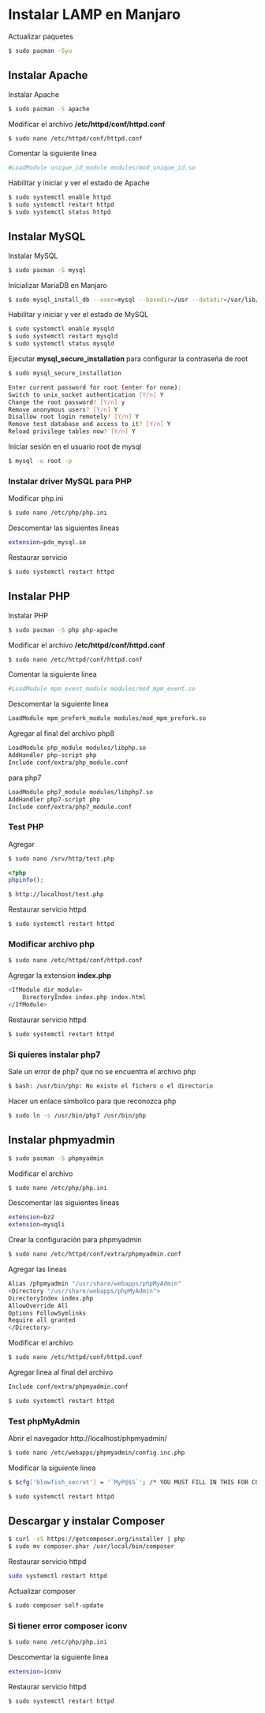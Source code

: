 # Instalar LAMP en Manjaro

Actualizar paquetes
```bash
$ sudo pacman -Syu
```

## Instalar Apache

Instalar Apache
```bash
$ sudo pacman -S apache
```

Modificar el archivo **/etc/httpd/conf/httpd.conf**
```bash
$ sudo nano /etc/httpd/conf/httpd.conf
```

Comentar la siguiente linea
```bash
#LoadModule unique_id_module modules/mod_unique_id.so
```

Habilitar y iniciar y ver el estado de Apache
```bash
$ sudo systemctl enable httpd
$ sudo systemctl restart httpd
$ sudo systemctl status httpd
```

## Instalar MySQL

Instalar  MySQL
```bash
$ sudo pacman -S mysql
```

Inicializar MariaDB en Manjaro
```bash
$ sudo mysql_install_db --user=mysql --basedir=/usr --datadir=/var/lib/mysql
```

Habilitar y iniciar y ver el estado de MySQL
```bash
$ sudo systemctl enable mysqld
$ sudo systemctl restart mysqld
$ sudo systemctl status mysqld
```

Ejecutar **mysql_secure_installation** para configurar la contraseña de root
```bash
$ sudo mysql_secure_installation
```

```bash
Enter current password for root (enter for none):
Switch to unix_socket authentication [Y/n] Y
Change the root password? [Y/n] y
Remove anonymous users? [Y/n] Y
Disallow root login remotely? [Y/n] Y
Remove test database and access to it? [Y/n] Y
Reload privilege tables now? [Y/n] Y
```

Iniciar sesión en el usuario root de mysql
```bash
$ mysql -u root -p
```

### Instalar driver MySQL para PHP

Modificar php.ini
```bash
$ sudo nano /etc/php/php.ini
```

Descomentar las siguientes lineas
```bash
extension=pdo_mysql.so
```

Restaurar servicio
```bash
$ sudo systemctl restart httpd
```

## Instalar PHP

Instalar PHP
```bash
$ sudo pacman -S php php-apache
```

Modificar el archivo **/etc/httpd/conf/httpd.conf**
```bash
$ sudo nano /etc/httpd/conf/httpd.conf
```

Comentar la siguiente linea
```bash
#LoadModule mpm_event_module modules/mod_mpm_event.so
```

Descomentar la siguiente linea
```bash
LoadModule mpm_prefork_module modules/mod_mpm_prefork.so
```

Agregar al final del archivo php8
```bash
LoadModule php_module modules/libphp.so
AddHandler php-script php
Include conf/extra/php_module.conf
```

para php7
```bash
LoadModule php7_module modules/libphp7.so
AddHandler php7-script php
Include conf/extra/php7_module.conf
```

### Test PHP

Agregar 
```bash
$ sudo nano /srv/http/test.php
```

```php
<?php
phpinfo();
```

```bash
$ http://localhost/test.php
```

Restaurar servicio httpd
```bash
$ sudo systemctl restart httpd
```

### Modificar archivo php
```bash
$ sudo nano /etc/httpd/conf/httpd.conf
```
Agregar la extension **index.php**
```bash
<IfModule dir_module>
    DirectoryIndex index.php index.html
</IfModule>
```

Restaurar servicio httpd
```bash
$ sudo systemctl restart httpd
```

### Si quieres instalar php7

Sale un error de php7 que no se encuentra el archivo php

```bash
$ bash: /usr/bin/php: No existe el fichero o el directorio
```

Hacer un enlace simbolico para que reconozca php
```bash
$ sudo ln -s /usr/bin/php7 /usr/bin/php
```

## Instalar phpmyadmin
```bash
$ sudo pacman -S phpmyadmin
```

Modificar el archivo
```bash
$ sudo nano /etc/php/php.ini
```

Descomentar las siguientes lineas
```bash
extension=bz2
extension=mysqli
```

Crear la configuración para phpmyadmin
```bash
$ sudo nano /etc/httpd/conf/extra/phpmyadmin.conf
```

Agregar las lineas
```bash
Alias /phpmyadmin "/usr/share/webapps/phpMyAdmin"
<Directory "/usr/share/webapps/phpMyAdmin">
DirectoryIndex index.php
AllowOverride All
Options FollowSymlinks
Require all granted
</Directory>
```

Modificar el archivo
```bash
$ sudo nano /etc/httpd/conf/httpd.conf
```

Agregar linea al final del archivo
```bash
Include conf/extra/phpmyadmin.conf
```

```bash
$ sudo systemctl restart httpd
```

### Test phpMyAdmin
Abrir el navegador http://localhost/phpmyadmin/

```bash
$ sudo nano /etc/webapps/phpmyadmin/config.inc.php
```

Modificar la siguiente linea
```bash
$ $cfg['blowfish_secret'] = '`MyP@$S`'; /* YOU MUST FILL IN THIS FOR COOKIE AUTH!$ /**
```

```bash
$ sudo systemctl restart httpd
```

## Descargar y instalar Composer

```bash
$ curl -sS https://getcomposer.org/installer | php
$ sudo mv composer.phar /usr/local/bin/composer
```

Restaurar servicio httpd
```bash
sudo systemctl restart httpd
```

Actualizar composer
```bash
$ sudo composer self-update
```

### Si tiener error composer iconv
```bash
$ sudo nano /etc/php/php.ini
```

Descomentar la siguiente linea
```bash
extension=iconv
```

Restaurar servicio httpd
```bash
$ sudo systemctl restart httpd
```
